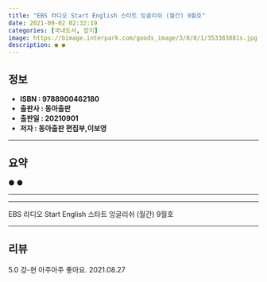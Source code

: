 ```yaml
---
title: "EBS 라디오 Start English 스타트 잉글리쉬 (월간) 9월호"
date: 2021-09-02 02:32:19
categories: [국내도서, 잡지]
image: https://bimage.interpark.com/goods_image/3/8/8/1/353383881s.jpg
description: ● ●
---
```


## **정보**

- **ISBN : 9788900462180**
- **출판사 : 동아출판**
- **출판일 : 20210901**
- **저자 : 동아출판 편집부,이보영**

------



## **요약**

●  ●  

------



------


EBS 라디오 Start English 스타트 잉글리쉬 (월간) 9월호 

------


## **리뷰** 

5.0 강-현 아주아주 좋아요.  2021.08.27 <br/>